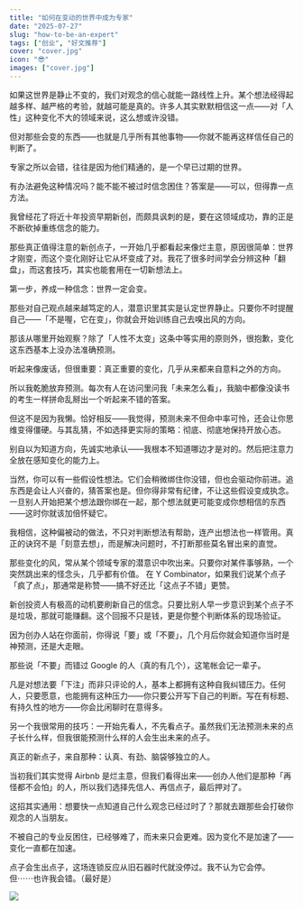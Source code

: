 ```yaml
---
title: "如何在变动的世界中成为专家"
date: "2025-07-27"
slug: "how-to-be-an-expert"
tags: ["创业", "好文推荐"]
cover: "cover.jpg"
icon: "😎"
images: ["cover.jpg"]
---
```

如果这世界是静止不变的，我们对观念的信心就能一路线性上升。某个想法经得起越多样、越严格的考验，就越可能是真的。许多人其实默默相信这一点——对「人性」这种变化不大的领域来说，这么想或许没错。



但对那些会变的东西——也就是几乎所有其他事物——你就不能再这样信任自己的判断了。



专家之所以会错，往往是因为他们精通的，是一个早已过期的世界。



有办法避免这种情况吗？能不能不被过时信念困住？答案是——可以，但得靠一点方法。



我曾经花了将近十年投资早期新创，而颇具讽刺的是，要在这领域成功，靠的正是不断砍掉重练信念的能力。



那些真正值得注意的新创点子，一开始几乎都看起来像烂主意，原因很简单：世界才刚变，而这个变化刚好让它从坏变成了对。我花了很多时间学会分辨这种「翻盘」，而这套技巧，其实也能套用在一切新想法上。



第一步，养成一种信念：世界一定会变。



那些对自己观点越来越笃定的人，潜意识里其实是认定世界静止。只要你不时提醒自己——「不是喔，它在变」，你就会开始训练自己去嗅出风的方向。



那该从哪里开始观察？除了「人性不太变」这条中等实用的原则外，很抱歉，变化这东西基本上没办法准确预测。



听起来像废话，但很重要：真正重要的变化，几乎从来都来自意料之外的方向。



所以我乾脆放弃预测。每次有人在访问里问我「未来怎么看」，我脑中都像没读书的考生一样拼命乱掰出一个听起来不错的答案。



但这不是因为我懒。恰好相反——我觉得，预测未来不但命中率可怜，还会让你思维变得僵硬。与其乱猜，不如选择更实际的策略：彻底、彻底地保持开放心态。



别自以为知道方向，先诚实地承认——我根本不知道哪边才是对的。然后把注意力全放在感知变化的能力上。



当然，你可以有一些假设性想法。它们会稍微绑住你没错，但也会驱动你前进。追东西是会让人兴奋的，猜答案也是。但你得非常有纪律，不让这些假设变成执念。
一旦别人开始把某个想法跟你绑在一起，那个想法就更可能变成你想相信的东西——这时你就该加倍怀疑它。



我相信，这种偏被动的做法，不只对判断想法有帮助，连产出想法也一样管用。真正的诀窍不是「刻意去想」，而是解决问题时，不打断那些莫名冒出来的直觉。



那些变化的风，常从某个领域专家的潜意识中吹出来。只要你对某件事够熟，一个突然跳出来的怪念头，几乎都有价值。
在 Y Combinator，如果我们说某个点子「疯了点」，那通常是称赞——搞不好还比「这点子不错」更赞。



新创投资人有极高的动机要刷新自己的信念。只要比别人早一步意识到某个点子不是垃圾，那就可能赚翻。这个回报不只是钱，更是你整个判断体系的现场验证。



因为创办人站在你面前，你得说「要」或「不要」，几个月后你就会知道你当时是神预测，还是大走眼。



那些说「不要」而错过 Google 的人（真的有几个），这笔帐会记一辈子。



凡是对想法要「下注」而非只评论的人，基本上都拥有这种自我纠错压力。任何人，只要愿意，也能拥有这种压力——你只要公开写下自己的判断。写在有标题、有持久性的地方——你会比闲聊时在意得多。



另一个我很常用的技巧：一开始先看人，不先看点子。虽然我们无法预测未来的点子长什么样，但我很能预测什么样的人会生出未来的点子。



真正的新点子，来自那种：认真、有劲、脑袋够独立的人。



当初我们其实觉得 Airbnb 是烂主意，但我们看得出来——创办人他们是那种「再怪都不会怕」的人，所以我们选择先信人、再信点子，最后押对了。



这招其实通用：想要快一点知道自己什么观念已经过时了？那就去跟那些会打破你观念的人当朋友。



不被自己的专业反困住，已经够难了，而未来只会更难。因为变化不是加速了——变化一直都在加速。



点子会生出点子，这场连锁反应从旧石器时代就没停过。我不认为它会停。
但⋯⋯也许我会错。（最好是）




![](https://prod-files-secure.s3.us-west-2.amazonaws.com/112d0858-5090-4d34-a606-b75eb8d65fd2/46476355-9cf3-4e99-9b7a-3531bc426380/1000202064.png?X-Amz-Algorithm=AWS4-HMAC-SHA256&X-Amz-Content-Sha256=UNSIGNED-PAYLOAD&X-Amz-Credential=ASIAZI2LB466RIX7MHW5%2F20250823%2Fus-west-2%2Fs3%2Faws4_request&X-Amz-Date=20250823T224416Z&X-Amz-Expires=3600&X-Amz-Security-Token=IQoJb3JpZ2luX2VjEN7%2F%2F%2F%2F%2F%2F%2F%2F%2F%2FwEaCXVzLXdlc3QtMiJGMEQCICIH4afk2rc%2FVAM05FezmzA59ZnPYqztAZb3WnzkOmPLAiBdPiEDbf2vc1N4EuUo0bxkiTvXHWKXhhmiOaYROF2IeSr%2FAwg3EAAaDDYzNzQyMzE4MzgwNSIMOyfhDjW%2BfdCz5bC6KtwDK8kOHFL3frnhc3rDoZfV3WlSc7BNDBcbdGKWEhg0O6TWiQmCGlkuMyQBTjmU7gYxwJKpH9oRplKERbcHIs0SBeZn66QJZHJ2y54%2B6mWVR7xPR2y5LvE2pzWskusklRsr%2BYFNw19DxsNAuPIiOr1EiNf9WRbn4oKwOsnnLdDpDRgCWPxHDYeROpPt9HTBep8TF4ZgvX2r6GOypbfiGYTN5rmZ7%2Brs%2FV%2BOoBoTJhjzDDsMQ%2FJbBdJ72QnoO92T%2FUrxXgYB%2F%2BRpoX1O%2BWiHAsJXTZw5tjb5pwWkMm44a%2Bhe%2Btznqa7x3MXyj7kbWbFEtSaIV%2BjPtNiCNYXiLG65frY0zI4qDr4QIQUuZkiXWlJvXp17VMKkXJ6wTDICgg5g4QmL48Z0pCdvNvOeTjLcjSuvWsUYWXzKpgZUXMY%2FBv9SJ4rvYyH5zuuLLNe7ReXq08t38plh4zSdy%2F69op3LVZUZEXSdtwT64lQel6RdJD%2F5jLwQDEnfYWRxxU7jdUO3JRZRqiZ7jYF5dQzWGmkVflkjiMQmNYHWRDtCIw8n7vJtONYnVqhY3ps9%2FJDIV37zsiiyXCrZyb8JFpNd8n70opIJ4z4yFD%2B2nZyCT0nIaglH8583s2cnPkIMSGOZpWcwjOeoxQY6pgF3SyWrCJ7JJ9nXzn67KLvCy%2BrAAv3vJvJWiQpyamDgxas6E%2FyKZSuZzeffl1g1e7sbjejEvzdXcZ7lO%2BzvhxcPDpH%2FsAW65urfynUT2Cld9odPR4PFtxJJ3XErZmppowZu9IvTFEwdHMaac1fmVpaz%2FaEwoDxat7ZKAvGF9cCX3CUJUEG1ql0ZqTdeQlEBXBIRNCCOjyqBlMM1xASZ4XsAZNwR0wv%2F&X-Amz-Signature=ecd4865d974c6f586a440b405f208658d2a6cafea8ab8dca652c9436b86a7fd4&X-Amz-SignedHeaders=host&x-amz-checksum-mode=ENABLED&x-id=GetObject)

